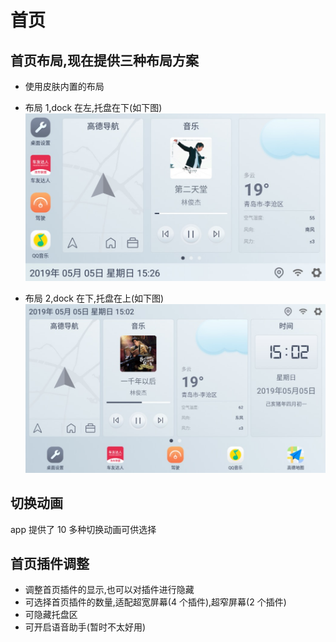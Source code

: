 # 首页

## 首页布局,现在提供三种布局方案

- 使用皮肤内置的布局

- 布局 1,dock 在左,托盘在下(如下图)
  ![layout1](./img/layout1.jpg)
- 布局 2,dock 在下,托盘在上(如下图)
  ![layout2](./img/layout2.jpg)

## 切换动画

app 提供了 10 多种切换动画可供选择

## 首页插件调整

- 调整首页插件的显示,也可以对插件进行隐藏
- 可选择首页插件的数量,适配超宽屏幕(4 个插件),超窄屏幕(2 个插件)
- 可隐藏托盘区
- 可开启语音助手(暂时不太好用)

<Valine/>
